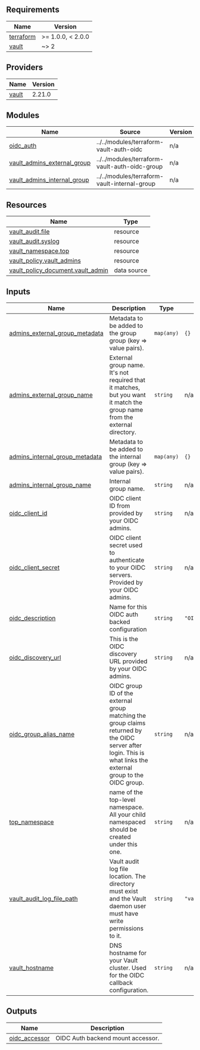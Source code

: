 ## Requirements

| Name | Version |
|------|---------|
| <a name="requirement_terraform"></a> [terraform](#requirement\_terraform) | >= 1.0.0, < 2.0.0 |
| <a name="requirement_vault"></a> [vault](#requirement\_vault) | ~> 2 |

## Providers

| Name | Version |
|------|---------|
| <a name="provider_vault"></a> [vault](#provider\_vault) | 2.21.0 |

## Modules

| Name | Source | Version |
|------|--------|---------|
| <a name="module_oidc_auth"></a> [oidc\_auth](#module\_oidc\_auth) | ../../modules/terraform-vault-auth-oidc | n/a |
| <a name="module_vault_admins_external_group"></a> [vault\_admins\_external\_group](#module\_vault\_admins\_external\_group) | ../../modules/terraform-vault-auth-oidc-group | n/a |
| <a name="module_vault_admins_internal_group"></a> [vault\_admins\_internal\_group](#module\_vault\_admins\_internal\_group) | ../../modules/terraform-vault-internal-group | n/a |

## Resources

| Name | Type |
|------|------|
| [vault_audit.file](https://registry.terraform.io/providers/hashicorp/vault/latest/docs/resources/audit) | resource |
| [vault_audit.syslog](https://registry.terraform.io/providers/hashicorp/vault/latest/docs/resources/audit) | resource |
| [vault_namespace.top](https://registry.terraform.io/providers/hashicorp/vault/latest/docs/resources/namespace) | resource |
| [vault_policy.vault_admins](https://registry.terraform.io/providers/hashicorp/vault/latest/docs/resources/policy) | resource |
| [vault_policy_document.vault_admin](https://registry.terraform.io/providers/hashicorp/vault/latest/docs/data-sources/policy_document) | data source |

## Inputs

| Name | Description | Type | Default | Required |
|------|-------------|------|---------|:--------:|
| <a name="input_admins_external_group_metadata"></a> [admins\_external\_group\_metadata](#input\_admins\_external\_group\_metadata) | Metadata to be added to the group group (key => value pairs). | `map(any)` | `{}` | no |
| <a name="input_admins_external_group_name"></a> [admins\_external\_group\_name](#input\_admins\_external\_group\_name) | External group name. It's not required that it matches, but you want it match the group name from the external directory. | `string` | n/a | yes |
| <a name="input_admins_internal_group_metadata"></a> [admins\_internal\_group\_metadata](#input\_admins\_internal\_group\_metadata) | Metadata to be added to the internal group (key => value pairs). | `map(any)` | `{}` | no |
| <a name="input_admins_internal_group_name"></a> [admins\_internal\_group\_name](#input\_admins\_internal\_group\_name) | Internal group name. | `string` | n/a | yes |
| <a name="input_oidc_client_id"></a> [oidc\_client\_id](#input\_oidc\_client\_id) | OIDC client ID from provided by your OIDC admins. | `string` | n/a | yes |
| <a name="input_oidc_client_secret"></a> [oidc\_client\_secret](#input\_oidc\_client\_secret) | OIDC client secret used to authenticate to your OIDC servers. Provided by your OIDC admins. | `string` | n/a | yes |
| <a name="input_oidc_description"></a> [oidc\_description](#input\_oidc\_description) | Name for this OIDC auth backed configuration | `string` | `"OIDC Auth Backend"` | no |
| <a name="input_oidc_discovery_url"></a> [oidc\_discovery\_url](#input\_oidc\_discovery\_url) | This is the OIDC  discovery URL provided by your OIDC admins. | `string` | n/a | yes |
| <a name="input_oidc_group_alias_name"></a> [oidc\_group\_alias\_name](#input\_oidc\_group\_alias\_name) | OIDC group ID of the external group matching the group claims returned by the OIDC server after login. This is what links the external group to the OIDC group. | `string` | n/a | yes |
| <a name="input_top_namespace"></a> [top\_namespace](#input\_top\_namespace) | name of the top-level namespace. All your child namespaced should be created under this one. | `string` | n/a | yes |
| <a name="input_vault_audit_log_file_path"></a> [vault\_audit\_log\_file\_path](#input\_vault\_audit\_log\_file\_path) | Vault audit log file location. The directory must exist and the Vault daemon user must have write permissions to it. | `string` | `"var/log/vault/audit.log"` | no |
| <a name="input_vault_hostname"></a> [vault\_hostname](#input\_vault\_hostname) | DNS hostname for your Vault cluster. Used for the OIDC callback configuration. | `string` | n/a | yes |

## Outputs

| Name | Description |
|------|-------------|
| <a name="output_oidc_accessor"></a> [oidc\_accessor](#output\_oidc\_accessor) | OIDC Auth backend mount accessor. |
